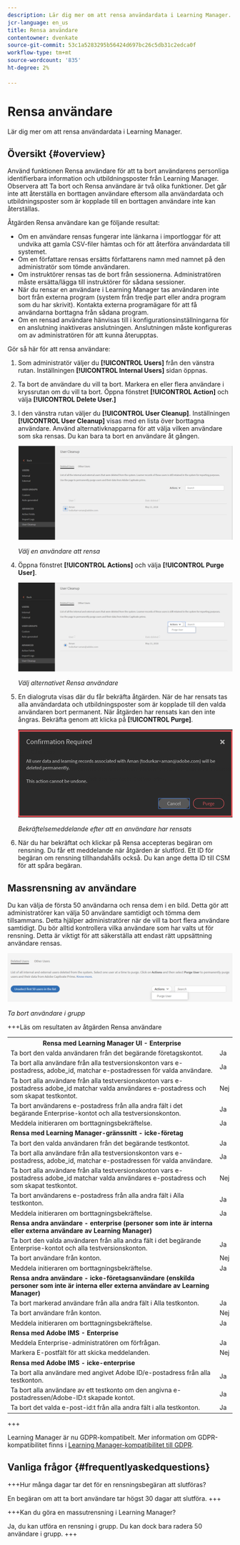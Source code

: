 ```yaml
---
description: Lär dig mer om att rensa användardata i Learning Manager.
jcr-language: en_us
title: Rensa användare
contentowner: dvenkate
source-git-commit: 53c1a5283295b56424d697bc26c5db31c2edca0f
workflow-type: tm+mt
source-wordcount: '835'
ht-degree: 2%

---
```




# Rensa användare

Lär dig mer om att rensa användardata i Learning Manager.

## Översikt {#overview}

Använd funktionen Rensa användare för att ta bort användarens personliga identifierbara information och utbildningsposter från Learning Manager. Observera att Ta bort och Rensa användare är två olika funktioner. Det går inte att återställa en borttagen användare eftersom alla användardata och utbildningsposter som är kopplade till en borttagen användare inte kan återställas.

Åtgärden Rensa användare kan ge följande resultat:

* Om en användare rensas fungerar inte länkarna i importloggar för att undvika att gamla CSV-filer hämtas och för att återföra användardata till systemet.
* Om en författare rensas ersätts författarens namn med namnet på den administratör som tömde användaren.
* Om instruktörer rensas tas de bort från sessionerna. Administratören måste ersätta/lägga till instruktörer för sådana sessioner.
* När du rensar en användare i Learning Manager tas användaren inte bort från externa program (system från tredje part eller andra program som du har skrivit). Kontakta externa programägare för att få användarna borttagna från sådana program.
* Om en rensad användare hänvisas till i konfigurationsinställningarna för en anslutning inaktiveras anslutningen. Anslutningen måste konfigureras om av administratören för att kunna återupptas.

Gör så här för att rensa användare:

1. Som administratör väljer du **[!UICONTROL Users]** från den vänstra rutan. Inställningen **[!UICONTROL Internal Users]** sidan öppnas.
1. Ta bort de användare du vill ta bort. Markera en eller flera användare i kryssrutan om du vill ta bort. Öppna fönstret **[!UICONTROL Action]** och välja **[!UICONTROL Delete User.]**
1. I den vänstra rutan väljer du **[!UICONTROL User Cleanup]**. Inställningen **[!UICONTROL User Cleanup]** visas med en lista över borttagna användare. Använd alternativknapparna för att välja vilken användare som ska rensas. Du kan bara ta bort en användare åt gången.

   ![](assets/purge-1.png)

   *Välj en användare att rensa*

1. Öppna fönstret **[!UICONTROL Actions]** och välja **[!UICONTROL Purge User]**.

   ![](assets/purge-2.png)

   *Välj alternativet Rensa användare*

1. En dialogruta visas där du får bekräfta åtgärden. När de har rensats tas alla användardata och utbildningsposter som är kopplade till den valda användaren bort permanent. När åtgärden har rensats kan den inte ångras. Bekräfta genom att klicka på **[!UICONTROL Purge]**.

   ![](assets/purge-3.png)

   *Bekräftelsemeddelande efter att en användare har rensats*

1. När du har bekräftat och klickar på Rensa accepteras begäran om rensning. Du får ett meddelande när åtgärden är slutförd. Ett ID för begäran om rensning tillhandahålls också. Du kan ange detta ID till CSM för att spåra begäran.

## Massrensning av användare

Du kan välja de första 50 användarna och rensa dem i en bild. Detta gör att administratörer kan välja 50 användare samtidigt och tömma dem tillsammans. Detta hjälper administratörer när de vill ta bort flera användare samtidigt. Du bör alltid kontrollera vilka användare som har valts ut för rensning. Detta är viktigt för att säkerställa att endast rätt uppsättning användare rensas.

![](assets/bulk-purge-users.png)

*Ta bort användare i grupp*

+++Läs om resultaten av åtgärden Rensa användare

<table>
 <tbody>
  <tr>
   <th><strong>Rensa med Learning Manager UI - Enterprise</strong></th>
   <th> </th>
  </tr>
  <tr>
   <td>Ta bort den valda användaren från det begärande företagskontot.<br></td>
   <td>Ja</td>
  </tr>
  <tr>
   <td>Ta bort alla användare från alla testversionskonton vars e-postadress, adobe_id, matchar e-postadressen för valda användare.</td>
   <td>Ja</td>
  </tr>
  <tr>
   <td>Ta bort alla användare från alla testversionskonton vars e-postadress adobe_id matchar valda användares e-postadress och som skapat testkontot.</td>
   <td>Nej</td>
  </tr>
  <tr>
   <td>Ta bort användarens e-postadress från alla andra fält i det begärande Enterprise-kontot och alla testversionskonton.</td>
   <td>Ja</td>
  </tr>
  <tr>
   <td>Meddela initieraren om borttagningsbekräftelse.</td>
   <td>Ja</td>
  </tr>
  <tr>
   <td><strong>Rensa med Learning Manager-gränssnitt - icke-företag</strong></td>
   <td> </td>
  </tr>
  <tr>
   <td>Ta bort den valda användaren från det begärande testkontot.</td>
   <td>Ja</td>
  </tr>
  <tr>
   <td>Ta bort alla användare från alla testversionskonton vars e-postadress, adobe_id, matchar e-postadressen för valda användare.</td>
   <td>Ja</td>
  </tr>
  <tr>
   <td>Ta bort alla användare från alla testversionskonton vars e-postadress adobe_id matchar valda användares e-postadress och som skapat testkontot.</td>
   <td>Nej</td>
  </tr>
  <tr>
   <td>Ta bort användarens e-postadress från alla andra fält i Alla testkonton.</td>
   <td>Ja</td>
  </tr>
  <tr>
   <td>Meddela initieraren om borttagningsbekräftelse.</td>
   <td>Ja</td>
  </tr>
  <tr>
   <td><strong>Rensa andra användare - enterprise (personer som inte är interna eller externa användare av Learning Manager)</strong></td>
   <td> </td>
  </tr>
  <tr>
   <td>Ta bort den valda användaren från alla andra fält i det begärande Enterprise-kontot och alla testversionskonton.</td>
   <td>Ja</td>
  </tr>
  <tr>
   <td>Ta bort användare från konton.</td>
   <td>Nej</td>
  </tr>
  <tr>
   <td>Meddela initieraren om borttagningsbekräftelse. </td>
   <td>Ja</td>
  </tr>
  <tr>
   <td><strong>Rensa</strong> <strong>andra användare - icke-företagsanvändare (enskilda personer som inte är interna eller externa användare av Learning Manager)</strong></td>
   <td> </td>
  </tr>
  <tr>
   <td>Ta bort markerad användare från alla andra fält i Alla testkonton.</td>
   <td>Ja</td>
  </tr>
  <tr>
   <td>Ta bort användare från konton.</td>
   <td>Nej</td>
  </tr>
  <tr>
   <td>Meddela initieraren om borttagningsbekräftelse.</td>
   <td>Ja</td>
  </tr>
  <tr>
   <td><strong>Rensa med Adobe IMS - Enterprise</strong></td>
   <td> </td>
  </tr>
  <tr>
   <td>Meddela Enterprise-administratören om förfrågan.</td>
   <td>Ja</td>
  </tr>
  <tr>
   <td>Markera E-postfält för att skicka meddelanden.</td>
   <td>Nej</td>
  </tr>
  <tr>
   <td><strong>Rensa med Adobe IMS - icke-enterprise</strong></td>
   <td> </td>
  </tr>
  <tr>
   <td>Ta bort alla användare med angivet Adobe ID/e-postadress från alla testkonton.</td>
   <td>Ja</td>
  </tr>
  <tr>
   <td>Ta bort alla användare av ett testkonto om den angivna e-postadressen/Adobe-ID:t skapade kontot.</td>
   <td>Ja</td>
  </tr>
  <tr>
   <td>Ta bort det valda e-post-id:t från alla andra fält i alla testkonton.</td>
   <td>Ja</td>
  </tr>
 </tbody>
</table>

+++

Learning Manager är nu GDPR-kompatibelt. Mer information om GDPR-kompatibilitet finns i  [Learning Manager-kompatibilitet till GDPR](../../kb/prime-gdpr.md).

## Vanliga frågor {#frequentlyaskedquestions}

+++Hur många dagar tar det för en rensningsbegäran att slutföras?

En begäran om att ta bort användare tar högst 30 dagar att slutföra.
+++

+++Kan du göra en massutrensning i Learning Manager?

Ja, du kan utföra en rensning i grupp. Du kan dock bara radera 50 användare i grupp.
+++
